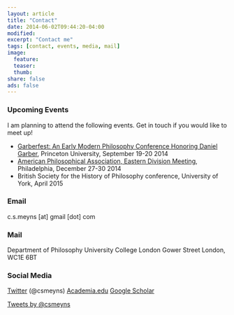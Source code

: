 ```yaml
---
layout: article
title: "Contact"
date: 2014-06-02T09:44:20-04:00
modified:
excerpt: "Contact me"
tags: [contact, events, media, mail]
image:
  feature: 
  teaser:
  thumb:
share: false
ads: false
---
```


### Upcoming Events

I am planning to attend the following events. Get in touch if you would like to meet up!

- [Garberfest: An Early Modern Philosophy Conference Honoring Daniel Garber](https://philosophy.princeton.edu/content/garberfest-early-modern-philosophy-conference-honoring-daniel-garber), Princeton University, September 19-20 2014
- [American Philosophical Association, Eastern Division Meeting](http://www.apaonline.org/events/event_details.asp?id=322573), Philadelphia, December 27-30 2014
- British Society for the History of Philosophy conference, University of York, April 2015

### Email

c.s.meyns [at] gmail [dot] com

### Mail

Department of Philosophy
University College London
Gower Street
London, WC1E 6BT

### Social Media

[Twitter](https://twitter.com/csmeyns) (@csmeyns)
[Academia.edu](http://ucl.academia.edu/CSMeyns)
[Google Scholar](http://scholar.google.com/citations?user=KuAxKHEAAAAJ&hl=en)

<a class="twitter-timeline" href="https://twitter.com/csmeyns" data-widget-id="480670887591411712">Tweets by @csmeyns</a>
<script>!function(d,s,id){var js,fjs=d.getElementsByTagName(s)[0],p=/^http:/.test(d.location)?'http':'https';if(!d.getElementById(id)){js=d.createElement(s);js.id=id;js.src=p+"://platform.twitter.com/widgets.js";fjs.parentNode.insertBefore(js,fjs);}}(document,"script","twitter-wjs");</script>

